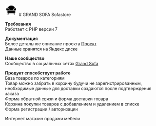 <img src="MVPgrand.png" />
# GRAND SOFA Sofastore

<b>Требования</b></br>
Работает с PHP версии 7

<b>Документация</b></br>
Более детальное описание проекта <a href="https://yadi.sk/i/eP8KJOM3yc98-A">Проект</a></br>
Данные хранятся на Яндекс диске

<b>Наше сообщество</b></br>
Сообщество в социальных сетях <a href="https://vk.com/public174324531">Grand Sofa</a></br>

<b>Продукт способствует работе</b></br>
База товаров по категориям</br>
Товар можно забрать в корзину будучи не зарегистрированным, необходимые данные для доставки создаются после подтверждения заказа </br>
Форма обратной связи  и форма доставки товара</br>
Корзина покупки товаров с добавлением и удалением в списке</br>
Форма регистрации / авторизации</br>


Интернет магазин продажи мебели
